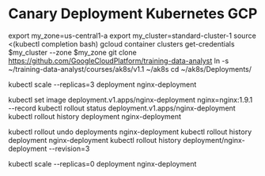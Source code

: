 # Canary Deployment Kubernetes GCP

export my_zone=us-central1-a
export my_cluster=standard-cluster-1
source <(kubectl completion bash)
gcloud container clusters get-credentials $my_cluster --zone $my_zone
git clone https://github.com/GoogleCloudPlatform/training-data-analyst
ln -s ~/training-data-analyst/courses/ak8s/v1.1 ~/ak8s
cd ~/ak8s/Deployments/

kubectl scale --replicas=3 deployment nginx-deployment

kubectl set image deployment.v1.apps/nginx-deployment nginx=nginx:1.9.1 --record
kubectl rollout status deployment.v1.apps/nginx-deployment
kubectl rollout history deployment nginx-deployment

kubectl rollout undo deployments nginx-deployment
kubectl rollout history deployment nginx-deployment
kubectl rollout history deployment/nginx-deployment --revision=3

kubectl scale --replicas=0 deployment nginx-deployment